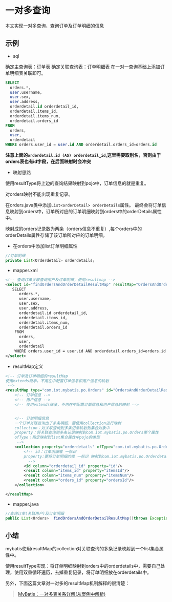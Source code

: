 # 一对多查询

本文实现一对多查询，查询订单及订单明细的信息

## 示例

- sql

确定主查询表：订单表
确定关联查询表：订单明细表
在一对一查询基础上添加订单明细表关联即可。

```sql
SELECT 
  orders.*,
  user.username,
  user.sex,
  user.address,
  orderdetail.id orderdetail_id,
  orderdetail.items_id,
  orderdetail.items_num,
  orderdetail.orders_id
FROM
  orders,
  user,
  orderdetail
WHERE orders.user_id = user.id AND orderdetail.orders_id=orders.id
```

**注意上面的`orderdetail.id (AS) orderdetail_id`,这里需要取别名，否则由于orders表也有id字段，在后面映射时会冲突**



- 映射思路

使用resultType将上边的查询结果映射到pojo中，订单信息的就是重复。

对orders映射不能出现重复记录。

在orders.java类中添加`List<orderDetail> orderDetails`属性。
最终会将订单信息映射到orders中，订单所对应的订单明细映射到orders中的orderDetails属性中。

映射成的orders记录数为两条（orders信息不重复）,每个orders中的orderDetails属性存储了该订单所对应的订单明细。


- 在orders中添加list订单明细属性

```java
//订单明细
private List<Orderdetail> orderdetails;
```

- mapper.xml

```xml
<!-- 查询订单关联查询用户及订单明细，使用resultmap -->
<select id="findOrdersAndOrderDetailResultMap" resultMap="OrdersAndOrderDetailResultMap">
   SELECT
      orders.*,
      user.username,
      user.sex,
      user.address,
      orderdetail.id orderdetail_id,
      orderdetail.items_id,
      orderdetail.items_num,
      orderdetail.orders_id
    FROM
      orders,
      user,
      orderdetail
    WHERE orders.user_id = user.id AND orderdetail.orders_id=orders.id
</select>
```

- resultMap定义

```xml
<!-- 订单及订单明细的resultMap
使用extends继承，不用在中配置订单信息和用户信息的映射
 -->
<resultMap type="com.iot.mybatis.po.Orders" id="OrdersAndOrderDetailResultMap" extends="OrdersUserResultMap">
    <!-- 订单信息 -->
    <!-- 用户信息 -->
    <!-- 使用extends继承，不用在中配置订单信息和用户信息的映射 -->


    <!-- 订单明细信息
    一个订单关联查询出了多条明细，要使用collection进行映射
    collection：对关联查询到多条记录映射到集合对象中
    property：将关联查询到多条记录映射到com.iot.mybatis.po.Orders哪个属性
    ofType：指定映射到list集合属性中pojo的类型
     -->
    <collection property="orderdetails" ofType="com.iot.mybatis.po.Orderdetail">
        <!-- id：订单明细唯 一标识
        property:要将订单明细的唯 一标识 映射到com.iot.mybatis.po.Orderdetail的哪个属性
          -->
        <id column="orderdetail_id" property="id"/>
        <result column="items_id" property="itemsId"/>
        <result column="items_num" property="itemsNum"/>
        <result column="orders_id" property="ordersId"/>
    </collection>

</resultMap>

```

- mapper.java

```java
//查询订单(关联用户)及订单明细
public List<Orders>  findOrdersAndOrderDetailResultMap()throws Exception;
```


## 小结

mybatis使用resultMap的collection对关联查询的多条记录映射到一个list集合属性中。

使用resultType实现：将订单明细映射到orders中的orderdetails中，需要自己处理，使用双重循环遍历，去掉重复记录，将订单明细放在orderdetails中。


另外，下面这篇文章对一对多的resultMap机制解释的很清楚：

> [MyBatis：一对多表关系详解(从案例中解析)](http://blog.csdn.net/xzm_rainbow/article/details/15336933)